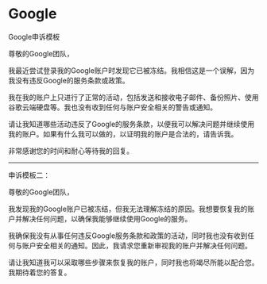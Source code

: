 # Google
Google申诉模板

尊敬的Google团队，

我最近尝试登录我的Google账户时发现它已被冻结。我相信这是一个误解，因为我没有违反Google的服务条款或政策。

我在我的账户上只进行了正常的活动，包括发送和接收电子邮件、备份照片、使用谷歌云端硬盘等。我也没有收到任何与账户安全相关的警告或通知。

请让我知道哪些活动违反了Google的服务条款，以便我可以解决问题并继续使用我的账户。如果有什么我可以做的，以证明我的账户是合法的，请告诉我。

非常感谢您的时间和耐心等待我的回复。

---

申诉模板二：

尊敬的Google团队，

我发现我的Google账户已被冻结，但我无法理解冻结的原因。我想要恢复我的账户并解决任何问题，以确保我能够继续使用Google的服务。

我确保我没有从事任何违反Google服务条款和政策的活动，同时我也没有收到任何与账户安全相关的通知。因此，我请求您重新审视我的账户并解决任何问题。

请让我知道我可以采取哪些步骤来恢复我的账户，同时我也将竭尽所能以配合您。我期待着您的答复。
